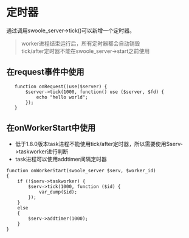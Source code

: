 # 定时器
通过调用swoole_server->tick()可以新增一个定时器。
> worker进程结束运行后，所有定时器都会自动销毁</br>
  tick/after定时器不能在swoole_server->start之前使用
  
## 在request事件中使用
```
   function onRequest()use($server) {
       $server->tick(1000, function() use ($server, $fd) {
           echo "hello world";
       });
   }
```
## 在onWorkerStart中使用
   
 - 低于1.8.0版本task进程不能使用tick/after定时器，所以需要使用$serv->taskworker进行判断
 - task进程可以使用addtimer间隔定时器
```
function onWorkerStart(swoole_server $serv, $worker_id)
{
    if (!$serv->taskworker) {
        $serv->tick(1000, function ($id) {
            var_dump($id);
        });
    }
    else
    {
        $serv->addtimer(1000);
    }
}
```

<script>
    var _hmt = _hmt || [];
    (function() {
        var hm = document.createElement("script");
        hm.src = "https://hm.baidu.com/hm.js?4c8d895ff3b25bddb6fa4185c8651cc3";
        var s = document.getElementsByTagName("script")[0];
        s.parentNode.insertBefore(hm, s);
    })();
</script>   
<script>
(function(){
    var bp = document.createElement('script');
    var curProtocol = window.location.protocol.split(':')[0];
    if (curProtocol === 'https') {
        bp.src = 'https://zz.bdstatic.com/linksubmit/push.js';        
    }
    else {
        bp.src = 'http://push.zhanzhang.baidu.com/push.js';
    }
    var s = document.getElementsByTagName("script")[0];
    s.parentNode.insertBefore(bp, s);
})();
</script>
